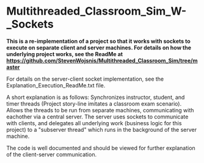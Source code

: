# Multithreaded_Classroom_Sim_W-_Sockets

<b> This is a re-implementation of a project so that it works with sockets to execute on separate client and server machines.
For details on how the underlying project works, see the ReadMe at https://github.com/StevenWojsnis/Multithreaded_Classroom_Sim/tree/master </b>

For details on the server-client socket implementation, see the Explanation_Execution_ReadMe.txt file.

A short explanation is as follows: Synchronizes instructor, student, and timer threads (Project story-line imitates a classroom exam
scenario). Allows the threads to be run from separate machines, communicating with eachother via a central server. The server uses
sockets to communicate with clients, and delegates all underlying work (business logic for this project) to a "subserver thread" which
runs in the background of the server machine.

The code is well documented and should be viewed for further explanation of the client-server communication.
